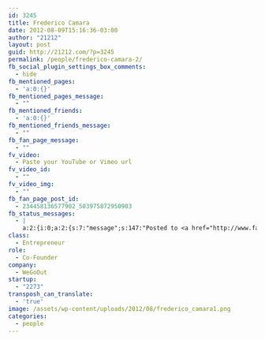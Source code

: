 ```yaml
---
id: 3245
title: Frederico Camara
date: 2012-08-09T15:16:36-03:00
author: "21212"
layout: post
guid: http://21212.com/?p=3245
permalink: /people/frederico-camara-2/
fb_social_plugin_settings_box_comments:
  - hide
fb_mentioned_pages:
  - 'a:0:{}'
fb_mentioned_pages_message:
  - ""
fb_mentioned_friends:
  - 'a:0:{}'
fb_mentioned_friends_message:
  - ""
fb_fan_page_message:
  - ""
fv_video:
  - Paste your YouTube or Vimeo url
fv_video_id:
  - ""
fv_video_img:
  - ""
fb_fan_page_post_id:
  - 234458136577902_503975872950903
fb_status_messages:
  - |
    a:2:{i:0;a:2:{s:7:"message";s:147:"Posted to <a href="http://www.facebook.com/234458136577902/posts/503975872950903" target="_blank">21212 Digital Accelerator's Facebook Timeline</a>";s:5:"error";s:0:"";}i:1;a:2:{s:7:"message";s:307:"Failed posting to your Facebook Timeline. Error: {"message":"Object at URL 'http://21212.com/people/frederico-camara-2/' of type 'article' is invalid because it specifies multiple 'og:url' values: http://21212.com/people/frederico-camara-2/, http://21212.com/people/frederico-camara-2/.","type":"Exception"}";s:5:"error";s:1:"1";}}
class:
  - Entrepreneur
role:
  - Co-Founder
company:
  - WeGoOut
startup:
  - "2273"
transposh_can_translate:
  - 'true'
image: /assets/wp-content/uploads/2012/08/frederico_camara1.png
categories:
  - people
---
```

